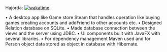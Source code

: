 Hajorda: [![wakatime](https://wakatime.com/badge/user/6d0dba45-3724-453c-9545-00584b9996fa/project/018c82ca-1204-4b24-bbf1-6a8fbdcd1444.svg)](https://wakatime.com/badge/user/6d0dba45-3724-453c-9545-00584b9996fa/project/018c82ca-1204-4b24-bbf1-6a8fbdcd1444)

•	A desktop app like Game store Steam that handles operation like buying games creating accounts and addFriend to other accounts etc.
•	Designed Relation database on SQLite.
•	Made database connection between the views and the server using JDBC.
•	UI components built with JavaFX with several libraries.
•	For dependency management Maven used and for Person object data stored as object in database with Hibernate.

